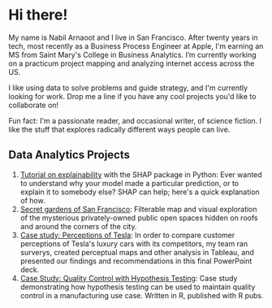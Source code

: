 # Hi there!

My name is Nabil Arnaoot and I live in San Francisco.  After twenty years in tech, most recently as a Business Process Engineer at Apple, I'm earning an MS from Saint Mary's College in Business Analytics.  I’m currently working on a practicum project mapping and analyzing internet access across the US.

I like using data to solve problems and guide strategy, and I'm currently looking for work. Drop me a line if you have any cool projects you'd like to collaborate on!

Fun fact: I'm a passionate reader, and occasional writer, of science fiction.  I like the stuff that explores radically different ways people can live.

## Data Analytics Projects
1. [Tutorial on explainability](https://github.com/narnaoot/explainability/blob/b9040434a80d28159401cdce369c1c43e47e742a/Explainable%20AI.ipynb) with the SHAP package in Python: Ever wanted to understand why your model made a particular prediction, or to explain it to somebody else? SHAP can help; here's a quick explanation of how.
2. [Secret gardens of San Francisco](https://public.tableau.com/app/profile/nabil.arnaoot/viz/SecretGardensofSanFrancisco/SecretGardensofSanFrancisco): Filterable map and visual exploration of the mysterious privately-owned public open spaces hidden on roofs and around the corners of the city.
3. [Case study: Perceptions of Tesla](https://github.com/narnaoot/tesla_research/blob/main/TeslaPerceptionsCaseStudy.pdf): In order to compare customer perceptions of Tesla's luxury cars with its competitors, my team ran surverys, created perceptual maps and other analysis in Tableau, and presented our findings and recommendations in this final PowerPoint deck.
4. [Case Study: Quality Control with Hypothesis Testing](https://rpubs.com/n4bil/case_study): Case study demonstrating how hypothesis testing can be used to maintain quality control in a manufacturing use case. Written in R, published with R pubs.

